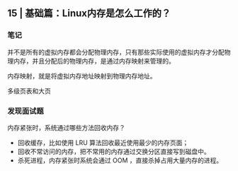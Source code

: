 ## 15 | 基础篇：Linux内存是怎么工作的？

### 笔记

并不是所有的虚拟内存都会分配物理内存，只有那些实际使用的虚拟内存才分配物理内存，并且分配后的物理内存，是通过内存映射来管理的。

内存映射，就是将虚拟内存地址映射到物理内存地址。

多级页表和大页

### 发现面试题

内存紧张时，系统通过哪些方法回收内存？

- 回收缓存，比如使用 LRU 算法回收最近使用最少的内存页面；
- 回收不常访问的内存，把不常用的内存通过交换分区直接写到磁盘中。
- 杀死进程，内存紧张时系统会通过 OOM ，直接杀掉占用大量内存的进程。

